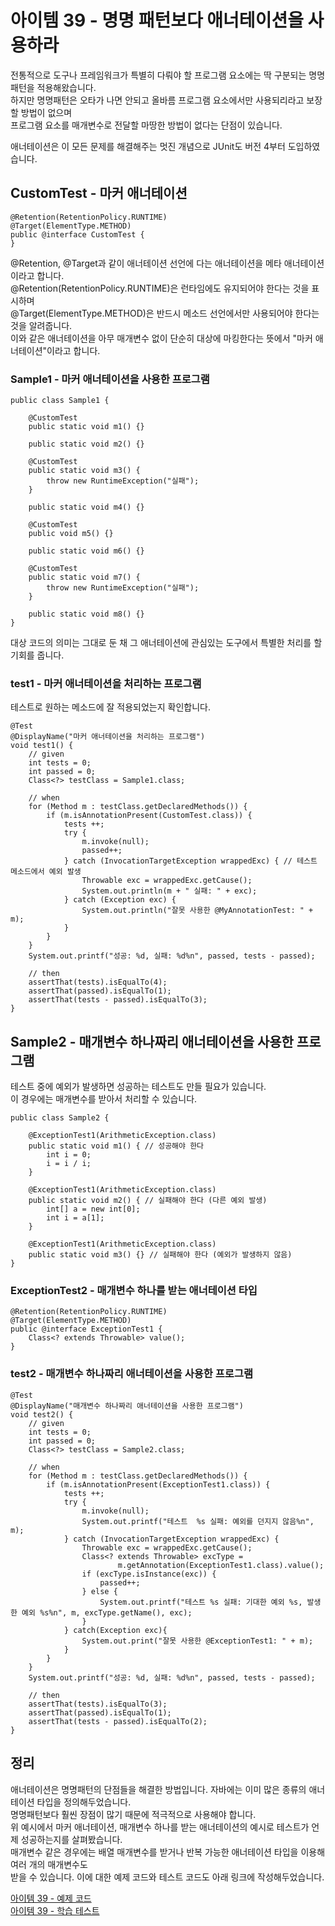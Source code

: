 # 아이템 39 - 명명 패턴보다 애너테이션을 사용하라

전통적으로 도구나 프레임워크가 특별히 다뤄야 할 프로그램 요소에는 딱 구분되는 명명 패턴을 적용해왔습니다.   
하지만 명명패턴은 오타가 나면 안되고 올바름 프로그램 요소에서만 사용되리라고 보장할 방법이 없으며    
프로그램 요소를 매개변수로 전달할 마땅한 방법이 없다는 단점이 있습니다.    

애너테이션은 이 모든 문제를 해결해주는 멋진 개념으로 JUnit도 버전 4부터 도입하였습니다.         

## CustomTest - 마커 애너테이션
````
@Retention(RetentionPolicy.RUNTIME)
@Target(ElementType.METHOD)
public @interface CustomTest {
}
````

@Retention, @Target과 같이 애너테이션 선언에 다는 애너테이션을 메타 애너테이션이라고 합니다.   
@Retention(RetentionPolicy.RUNTIME)은 런타임에도 유지되어야 한다는 것을 표시하며   
@Target(ElementType.METHOD)은 반드시 메소드 선언에서만 사용되어야 한다는 것을 알려줍니다.    
이와 같은 애너테이션을 아무 매개변수 없이 단순히 대상에 마킹한다는 뜻에서 "마커 애너테이션"이라고 합니다.     

### Sample1 - 마커 애너테이션을 사용한 프로그램
````
public class Sample1 {

    @CustomTest
    public static void m1() {}

    public static void m2() {}

    @CustomTest
    public static void m3() {
        throw new RuntimeException("실패");
    }

    public static void m4() {}

    @CustomTest
    public void m5() {}

    public static void m6() {}

    @CustomTest
    public static void m7() {
        throw new RuntimeException("실패");
    }

    public static void m8() {}
}
````

대상 코드의 의미는 그대로 둔 채 그 애너테이션에 관심있는 도구에서 특별한 처리를 할 기회를 줍니다.       

### test1 - 마커 애너테이션을 처리하는 프로그램

테스트로 원하는 메소드에 잘 적용되었는지 확인합니다.     

````
@Test
@DisplayName("마커 애너테이션을 처리하는 프로그램")
void test1() {
    // given
    int tests = 0;
    int passed = 0;
    Class<?> testClass = Sample1.class;

    // when
    for (Method m : testClass.getDeclaredMethods()) {
        if (m.isAnnotationPresent(CustomTest.class)) {
            tests ++;
            try {
                m.invoke(null);
                passed++;
            } catch (InvocationTargetException wrappedExc) { // 테스트 메소드에서 예외 발생
                Throwable exc = wrappedExc.getCause();
                System.out.println(m + " 실패: " + exc);
            } catch (Exception exc) {
                System.out.println("잘못 사용한 @MyAnnotationTest: " + m);
            }
        }
    }
    System.out.printf("성공: %d, 실패: %d%n", passed, tests - passed);

    // then
    assertThat(tests).isEqualTo(4);
    assertThat(passed).isEqualTo(1);
    assertThat(tests - passed).isEqualTo(3);
}
````

## Sample2 - 매개변수 하나짜리 애너테이션을 사용한 프로그램

테스트 중에 예외가 발생하면 성공하는 테스트도 만들 필요가 있습니다.   
이 경우에는 매개변수를 받아서 처리할 수 있습니다.      

````
public class Sample2 {

    @ExceptionTest1(ArithmeticException.class)
    public static void m1() { // 성공해야 한다
        int i = 0;
        i = i / i;
    }

    @ExceptionTest1(ArithmeticException.class)
    public static void m2() { // 실패해야 한다 (다른 예외 발생)
        int[] a = new int[0];
        int i = a[1];
    }

    @ExceptionTest1(ArithmeticException.class)
    public static void m3() {} // 실패해야 한다 (예외가 발생하지 않음)
}
````

### ExceptionTest2 -  매개변수 하나를 받는 애너테이션 타입

````
@Retention(RetentionPolicy.RUNTIME)
@Target(ElementType.METHOD)
public @interface ExceptionTest1 { 
    Class<? extends Throwable> value();
}
````

### test2 - 매개변수 하나짜리 애너테이션을 사용한 프로그램

````
@Test
@DisplayName("매개변수 하나짜리 애너테이션을 사용한 프로그램")
void test2() {
    // given
    int tests = 0;
    int passed = 0;
    Class<?> testClass = Sample2.class;

    // when
    for (Method m : testClass.getDeclaredMethods()) {
        if (m.isAnnotationPresent(ExceptionTest1.class)) {
            tests ++;
            try {
                m.invoke(null);
                System.out.printf("테스트  %s 실패: 예외를 던지지 않음%n", m);
            } catch (InvocationTargetException wrappedExc) {
                Throwable exc = wrappedExc.getCause();
                Class<? extends Throwable> excType =
                        m.getAnnotation(ExceptionTest1.class).value();
                if (excType.isInstance(exc)) {
                    passed++;
                } else {
                    System.out.printf("테스트 %s 실패: 기대한 예외 %s, 발생한 예외 %s%n", m, excType.getName(), exc);
                }
            } catch(Exception exc){
                System.out.print("잘못 사용한 @ExceptionTest1: " + m);
            }
        }
    }
    System.out.printf("성공: %d, 실패: %d%n", passed, tests - passed);

    // then
    assertThat(tests).isEqualTo(3);
    assertThat(passed).isEqualTo(1);
    assertThat(tests - passed).isEqualTo(2);
}
````

## 정리

애너테이션은 명명패턴의 단점들을 해결한 방법입니다. 자바에는 이미 많은 종류의 애너테이션 타입을 정의해두었습니다.     
명명패턴보다 훨씬 장점이 많기 때문에 적극적으로 사용해야 합니다.        
위 예시에서 마커 애너테이션, 매개변수 하나를 받는 애너테이션의 예시로 테스트가 언제 성공하는지를 살펴봤습니다.   
매개변수 같은 경우에는 배열 매개변수를 받거나 반복 가능한 애너테이션 타입을 이용해 여러 개의 매개변수도       
받을 수 있습니다. 이에 대한 예제 코드와 테스트 코드도 아래 링크에 작성해두었습니다.      

[아이템 39 - 예제 코드](https://github.com/320Hwany/EffectiveJava/tree/main/src/main/java/effective/chapter6/item39)                                                         
[아이템 39 - 학습 테스트](https://github.com/320Hwany/EffectiveJava/tree/main/src/test/java/effective/chapter6/item39)       
